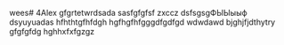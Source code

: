wees# 4Alex
gfgrtetwrdsada
sasfgfgfsf
zxccz
dsfsgsgФЫЫыыф
dsyuyuadas
hfhthtgfhfdgh
hgfhgfhfgggdfgdfgd
wdwdawd
bjghjfjdthytry
gfgfgfdg
hghhxfxfgzgz
